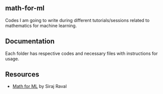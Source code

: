 ## math-for-ml
Codes I am going to write during different tutorials/sessions related to mathematics for machine learning. 
## Documentation
Each folder has respective codes and necessary files with instructions for usage.
## Resources
- [Math for ML](https://www.youtube.com/watch?v=xRJCOz3AfYY&index=1&list=PL2-dafEMk2A7mu0bSksCGMJEmeddU_H4D) by Siraj Raval

